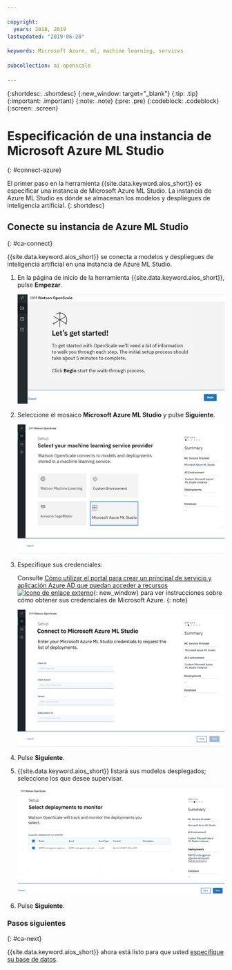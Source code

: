 ```yaml
---

copyright:
  years: 2018, 2019
lastupdated: "2019-06-28"

keywords: Microsoft Azure, ml, machine learning, services

subcollection: ai-openscale

---
```


{:shortdesc: .shortdesc}
{:new_window: target="_blank"}
{:tip: .tip}
{:important: .important}
{:note: .note}
{:pre: .pre}
{:codeblock: .codeblock}
{:screen: .screen}

# Especificación de una instancia de Microsoft Azure ML Studio
{: #connect-azure}

El primer paso en la herramienta {{site.data.keyword.aios_short}} es especificar una instancia de Microsoft Azure ML Studio. La instancia de Azure ML Studio es dónde se almacenan los modelos y despliegues de inteligencia artificial.
{: shortdesc}

## Conecte su instancia de Azure ML Studio
{: #ca-connect}

{{site.data.keyword.aios_short}} se conecta a modelos y despliegues de inteligencia artificial en una instancia de Azure ML Studio.

1.  En la página de inicio de la herramienta {{site.data.keyword.aios_short}}, pulse **Empezar**.

    ![Página de inicio](images/gs-config-start.png)

1.  Seleccione el mosaico **Microsoft Azure ML Studio** y pulse **Siguiente**.

    ![Seleccionar Azure ML Studio](images/connect-azure.png)

1.  Especifique sus credenciales:

    Consulte [Cómo utilizar el portal para crear un principal de servicio y aplicación Azure AD que puedan acceder a recursos ![Icono de enlace externo](../../icons/launch-glyph.svg "Icono de enlace externo")](https://docs.microsoft.com/en-us/azure/active-directory/develop/howto-create-service-principal-portal){: new_window} para ver instrucciones sobre cómo obtener sus credenciales de Microsoft Azure.
    {: note}

    ![Especificar credenciales de Azure ML Studio](images/connect-azure-cred.png)

1.  Pulse **Siguiente**.

1.  {{site.data.keyword.aios_short}} listará sus modelos desplegados; seleccione los que desee supervisar.

    ![Seleccionar modelos desplegados de MS Azure](images/connect-azure-deploys.png)

1.  Pulse **Siguiente**.

### Pasos siguientes
{: #ca-next}

{{site.data.keyword.aios_short}} ahora está listo para que usted [especifique su base de datos](/docs/services/ai-openscale?topic=ai-openscale-connect-db#connect-db).

